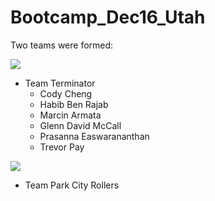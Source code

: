 # Bootcamp_Dec16_Utah


Two teams were formed:


![](img/TeamTerminator.JPG)

* Team Terminator
  * Cody Cheng
  * Habib Ben Rajab
  * Marcin Armata
  * Glenn David McCall
  * Prasanna Easwarananthan
  * Trevor Pay

![](img/TeamParkCityRollers.JPG)

* Team Park City Rollers
